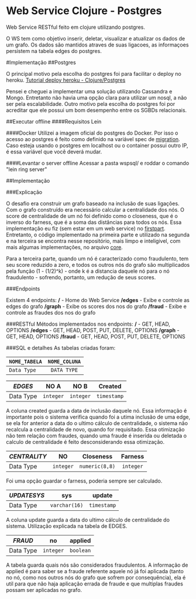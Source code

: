 # Web Service Clojure - Postgres

Web Service RESTful feito em clojure utilizando postgres.

O WS tem como objetivo inserir, deletar, visualizar e atualizar os dados de um grafo. Os dados são mantidos atraves de suas ligacoes, as informaçoes persistem na tabela edges do postgres.

#Implementação
##Postgres

O principal motivo pela escolha do postgres foi para facilitar o deploy no heroku.
[Tutorial deploy heroku - Clojure/Postgres](https://devcenter.heroku.com/articles/clojure-web-application)

Pensei e cheguei a implementar uma solução utilizando Cassandra e Mongo. Entretanto não havia uma opção clara para utilizar um nosql, a não ser pela escalabilidade. Outro motivo pela escolha do postgres foi por acreditar que ele possui um bom desempenho entre os SGBDs relacionais.



##Executar offline
####Requisitos
Lein

####Docker
Utilizei a imagem oficial do postgres do Docker. Por isso o acesso ao postgres é feito como definido na variável spec de [migration](/src/wspsql/models/migration.clj). Caso esteja usando o postgres em localhost ou o container possui outro IP, é essa variável que você deverá mudar.

####Levantar o server offline
Acessar a pasta wspsql/ e roddar o comando "lein ring server"

##Implementação

###Explicação

O desafio era construir um grafo baseado na inclusão de suas ligações. Com o grafo construído era necessário calcular a centralidade dos nós. O score de centralidade de um nó foi definido como o closeness, que é o inverso do farness, que é a soma das distâncias para todos os nós. Essa implementação eu fiz (sem estar em um web service) no [firstpart](https://github.com/BAlmeidaS/FirstPart). Entretanto, o código implementado na primeira parte e utilizado na segunda e na terceira se encontra nesse repositório, mais limpo e inteligivel, com mais algumas implementações, no arquivo [core](/src/wspsql/controllers/core.clj).

Para a terceira parte, quando um nó é caracterizado como fraudulento, tem seu score reduzido a zero, e todos os outros nós do grafo são multiplicados pela função (1 - (1/2)^k) - onde k é a distancia daquele nó para o nó fraudulento - sofrendo, portanto, um redução de seus scores.

###Endpoints

Existem 4 endpoints:
**__/__** - Home do Web Service
**__/edges__** - Exibe e controle as edges do grafo
**__/graph__** - Exibe os scores dos nos do grafo
**__/fraud__** - Exibe e controle as fraudes dos nos do grafo

###RESTful
Métodos implementados nos endpoints:
**__/__** - GET, HEAD, OPTIONS
**__/edges__** - GET, HEAD, POST, PUT, DELETE, OPTIONS
**__/graph__** - GET, HEAD, OPTIONS
**__/fraud__** - GET, HEAD, POST, PUT, DELETE, OPTIONS

###SQL e detalhes
As tabelas criadas foram:

| `NOME_TABELA`   | `NOME_COLUNA` | 
| ------------- |:-------------:|
| `Data Type` | `DATA TYPE` | 


| *EDGES*         | NO A           | NO B  | Created |
| ------------- |:-------------:| :-----:| :-----: |
| Data Type     | `integer` | `integer` | `timestamp` |

A coluna created guarda a data de inclusão daquele nó. Essa informação é importante pois o sistema verifica quando foi a utima inclusão de uma edge, se ela for anterior a data do o ultimo cálculo de centralidade, o sistema não recalcula a centralidade de novo, quando for requisitado. Essa otimização não tem relação com fraudes, quando uma fraude é inserida ou deletada o calculo de centralidade é feito desconsiderando essa otimização.

| *CENTRALITY*         | NO          | Closeness  | Farness |
| ------------- |:-------------:| :-----:| :-----: |
| Data Type     | `integer` | `numeric(8,8)` | `integer` |

Foi uma opção guardar o farness, poderia sempre ser calculado.

| *UPDATESYS*         | sys         | update|
| ------------- |:-------------:| :-----:| 
| Data Type     | `varchar(16)` | `timestamp` |

A coluna update guarda a data do ultimo cálculo de centralidade do sistema. Utilização explicada na tabela de EDGES.

| *FRAUD*         | no         | applied|
| ------------- |:-------------:| :-----:| 
| Data Type     | `integer` | `boolean` |

A tabela guarda quais nós são considerados fraudulentos. A informação de applied é para saber se a fraude referente aquele nó já foi aplicada (tanto no nó, como nos outros nós do grafo que sofrem por consequência), ela é util para que não haja aplicação errada de fraude e que multiplas fraudes possam ser aplicadas no grafo.















